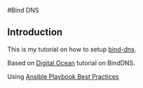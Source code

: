 #Bind DNS

## Introduction 

This is my tutorial on how to setup [bind-dns](https://ftp.isc.org/isc/dnssec-guide/dnssec-guide.pdf). 

Based on [Digital Ocean](https://www.digitalocean.com/community/tutorials/how-to-configure-bind-as-a-private-network-dns-server-on-ubuntu-14-04) tutorial on BindDNS. 

Using [Ansible Playbook Best Practices](https://docs.ansible.com/ansible/latest/user_guide/playbooks_best_practices.html)



